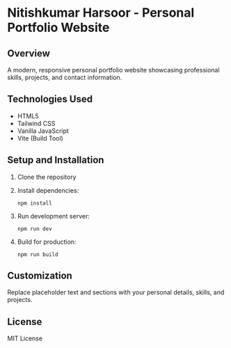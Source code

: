 # Nitishkumar Harsoor - Personal Portfolio Website

## Overview
A modern, responsive personal portfolio website showcasing professional skills, projects, and contact information.

## Technologies Used
- HTML5
- Tailwind CSS
- Vanilla JavaScript
- Vite (Build Tool)

## Setup and Installation
1. Clone the repository
2. Install dependencies:
   ```
   npm install
   ```

3. Run development server:
   ```
   npm run dev
   ```

4. Build for production:
   ```
   npm run build
   ```

## Customization
Replace placeholder text and sections with your personal details, skills, and projects.

## License
MIT License

